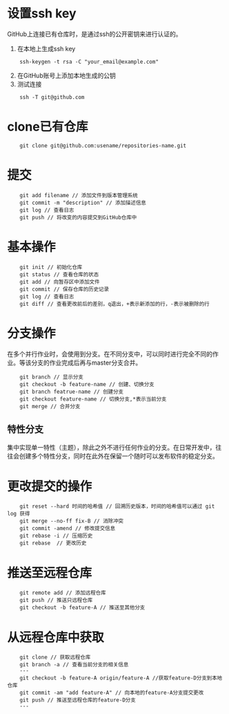 # 设置ssh key
GitHub上连接已有仓库时，是通过ssh的公开密钥来进行认证的。
1. 在本地上生成ssh key
```
    ssh-keygen -t rsa -C "your_email@example.com"
```
2. 在GitHub账号上添加本地生成的公钥
3. 测试连接
```
    ssh -T git@github.com
```


# clone已有仓库
```
    git clone git@github.com:usename/repositories-name.git
```

# 提交
```
    git add filename // 添加文件到版本管理系统
    git commit -m "description" // 添加描述信息
    git log // 查看日志
    git push // 将改变的内容提交到GitHub仓库中
```

# 基本操作
```
    git init // 初始化仓库
    git status // 查看仓库的状态
    git add // 向暂存区中添加文件
    git commit // 保存仓库的历史记录
    git log // 查看日志
    git diff // 查看更改前后的差别，q退出，+表示新添加的行，-表示被删除的行
```

# 分支操作
在多个并行作业时，会使用到分支。在不同分支中，可以同时进行完全不同的作业。等该分支的作业完成后再与master分支合并。
```
    git branch // 显示分支
    git checkout -b feature-name // 创建、切换分支
    git branch featrue-name // 创建分支
    git checkout feature-name // 切换分支,*表示当前分支
    git merge // 合并分支
```

## 特性分支
集中实现单一特性（主题），除此之外不进行任何作业的分支。在日常开发中，往往会创建多个特性分支，同时在此外在保留一个随时可以发布软件的稳定分支。

# 更改提交的操作
```
    git reset --hard 时间的哈希值 // 回溯历史版本，时间的哈希值可以通过 git log 获得
    git merge --no-ff fix-B // 消除冲突
    git commit -amend // 修改提交信息
    git rebase -i // 压缩历史
    git rebase  // 更改历史
```

# 推送至远程仓库
```
    git remote add // 添加远程仓库
    git push // 推送只远程仓库
    git checkout -b feature-A // 推送至其他分支
```

# 从远程仓库中获取
```
    git clone // 获取远程仓库
    git branch -a // 查看当前分支的相关信息
    ---
    git checkout -b feature-A origin/feature-A //获取feature-D分支到本地仓库
    git commit -am "add feature-A" // 向本地的feature-A分支提交更改
    git push // 推送至远程仓库的feature-D分支
    ---
```